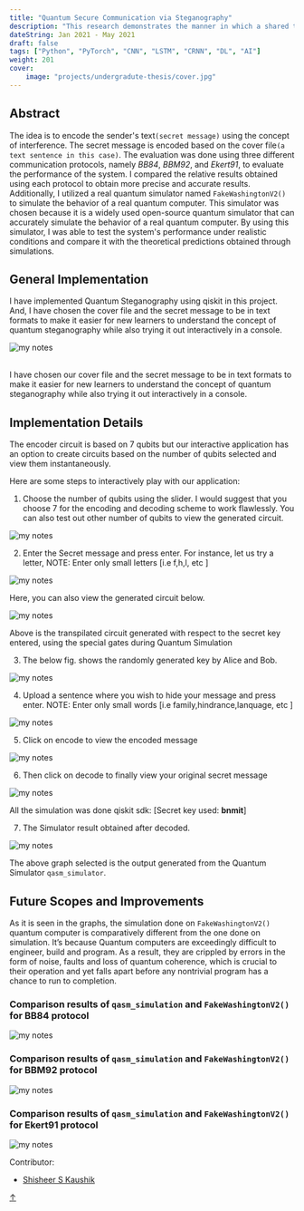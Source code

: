 ```yaml
---
title: "Quantum Secure Communication via Steganography"
description: "This research demonstrates the manner in which a shared text (cover file) can be utilized to hide a secret message, using the encoding idea from BB84 protocol.The notion of utilizing the concept of quantum steganography for transmitting different type of text data over the network by contemplating it as secret message has been the highlight of this work. In addition, the works also describes the subsequent noises and overlapping of expected data due to multiple error factors when the same proposed protocol is tested on 3 distinctive backend devices."
dateString: Jan 2021 - May 2021
draft: false
tags: ["Python", "PyTorch", "CNN", "LSTM", "CRNN", "DL", "AI"]
weight: 201
cover:
    image: "projects/undergradute-thesis/cover.jpg"
---
```


## Abstract
The idea is to encode the sender's text`(secret message)` using the concept of interference. The secret message is encoded based on the cover file`(a text sentence in this case)`. The evaluation was done using three different communication protocols, namely *BB84*, *BBM92*, and *Ekert91*, to evaluate the performance of the system. I compared the relative results obtained using each protocol to obtain more precise and accurate results. Additionally, I utilized a real quantum simulator named `FakeWashingtonV2()` to simulate the behavior of a real quantum computer. This simulator was chosen because it is a widely used open-source quantum simulator that can accurately simulate the behavior of a real quantum computer. By using this simulator, I was able to test the system's performance under realistic conditions and compare it with the theoretical predictions obtained through simulations.
    
## General Implementation
I have implemented Quantum Steganography using qiskit in this project. And, I have chosen the cover file and the secret message to be in text formats to make it easier for new learners to understand the concept of quantum steganography while also trying it out interactively in a console.</br> 

![my notes](/projects/undergradute-thesis/flow.png)

</br>
I have chosen our cover file and the secret message to be in text formats to make it easier for new learners to understand the concept of quantum steganography while also trying it out interactively in a console.
  
## Implementation Details
The encoder circuit is based on 7 qubits but our interactive application has an option to create circuits based on the number of qubits selected and view them instantaneously.  

Here are some steps to interactively play with our application:

1. Choose the number of qubits using the slider. I would suggest that you choose 7 for the encoding and decoding scheme to work flawlessly. You can also test out other number of qubits to view the generated circuit. 

![my notes](/projects/undergradute-thesis/qubit.png)

2. Enter the Secret message and press enter. For instance, let us try a letter, NOTE: Enter only small letters [i.e f,h,l, etc ]

![my notes](/projects/undergradute-thesis/bnmit.png)

   Here, you can also view the generated circuit below.
  
![my notes](/projects/undergradute-thesis/circuit.png)

   Above is the transpilated circuit generated with respect to the secret key entered, using the special gates during Quantum Simulation  

3. The below fig. shows the randomly generated key by Alice and Bob.

![my notes](/projects/undergradute-thesis/key.png)

4. Upload a sentence where you wish to hide your message and press enter. NOTE: Enter only small words [i.e family,hindrance,lanquage, etc ]

![my notes](/projects/undergradute-thesis/bangalore.png)
 
5. Click on encode to view the encoded message

![my notes](/projects/undergradute-thesis/encrypt.png)

6. Then click on decode to finally view your original secret message

![my notes](/projects/undergradute-thesis/decrypt.png)

   All the simulation was done qiskit sdk: [Secret key used: **bnmit**]

7. The Simulator result obtained after decoded.

![my notes](/projects/undergradute-thesis/sim-bb92.png)

   The above graph selected is the output generated from the Quantum Simulator `qasm_simulator`.
  
## Future Scopes and Improvements
As it is seen in the graphs, the simulation done on `FakeWashingtonV2()` quantum computer is comparatively different from the one done on simulation. It’s because Quantum computers are exceedingly difficult to engineer, build and program. As a result, they are crippled by errors in the form of noise, faults and loss of quantum coherence, which is crucial to their operation and yet falls apart before any nontrivial program has a chance to run to completion. 


### Comparison results of `qasm_simulation` and `FakeWashingtonV2()` for BB84 protocol
![my notes](/projects/undergraduate-thesis/h-bb84.png)

### Comparison results of `qasm_simulation` and `FakeWashingtonV2()` for BBM92 protocol
![my notes](/projects/undergraduate-thesis/h-bb92.png)
 
### Comparison results of `qasm_simulation` and `FakeWashingtonV2()` for Ekert91 protocol
![my notes](/projects/undergraduate-thesis/h-e91.png)

Contributor:

- [Shisheer S Kaushik](https://www.linkedin.com/in/shisheerkaushik24/)

<a id="scroll-to-top" href="#top">&#8593;</a>

<script>
window.addEventListener('DOMContentLoaded', function() {
  var scrollToTop = document.getElementById('scroll-to-top');

  window.addEventListener('scroll', function() {
    if (window.pageYOffset > 200) { // Adjust the value (200) as needed
      scrollToTop.style.display = 'block';
    } else {
      scrollToTop.style.display = 'none';
    }
  });

  scrollToTop.addEventListener('click', function(e) {
    e.preventDefault();
    window.scrollTo({ top: 0, behavior: 'smooth' });
  });
});
</script>

</body>
</html>
